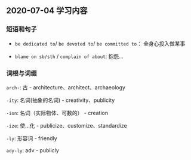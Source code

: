 ## 2020-07-04 学习内容


### 短语和句子
- `be dedicated to`/ `be devoted to`/ `be committed to`： 全身心投入做某事  

-  `blame on sb/sth` / `complain of about`: 抱怨... 


### 词根与词缀

`arch-`: 古
    - architecture、architect、archaeology
    
`-ity`: 名词(抽象的名词)
    - creativity、publicity

`-ion`: 名词（实际物体、可数的）
    - creation
    
`-ize`: 使...化
    - publicize、customize、standardize

`-ly`: 形容词
    - friendly

`ady-ly`: adv
    - publicly
